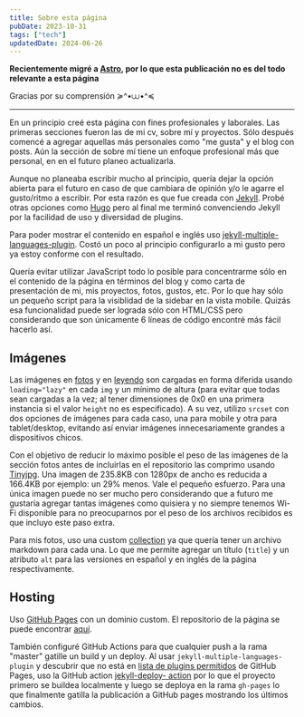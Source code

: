 ```yaml
---
title: Sobre esta página
pubDate: 2023-10-31
tags: ["tech"]
updatedDate: 2024-06-26
---
```


**Recientemente migré a [Astro](https://astro.build/), por lo que esta publicación no es del todo relevante a esta página**

Gracias por su comprensión ≽^•⩊•^≼
___

En un principio creé esta página con fines profesionales y laborales. Las primeras secciones fueron las de mi cv, sobre mí y proyectos. Sólo después comencé a agregar aquellas más personales como "me gusta" y el blog con posts. Aún la sección de sobre mí tiene un enfoque profesional más que personal, en en el futuro planeo actualizarla.

Aunque no planeaba escribir mucho al principio, quería dejar la opción abierta para el futuro en caso de que cambiara de opinión y/o le agarre el gusto/ritmo a escribir. Por esta razón es que fue creada con [Jekyll](https://jekyllrb.com/). Probé otras opciones como [Hugo](https://gohugo.io/) pero al final me terminó convenciendo Jekyll por la facilidad de uso y diversidad de plugins.

Para poder mostrar el contenido en español e inglés uso [jekyll-multiple-languages-plugin](https://github.com/kurtsson/jekyll-multiple-languages-plugin). Costó un poco al principio configurarlo a mi gusto pero ya estoy conforme con el resultado.

Quería evitar utilizar JavaScript todo lo posible para concentrarme sólo en el contenido de la página en términos del blog y como carta de presentación de mi, mis proyectos, fotos, gustos, etc. Por lo que hay sólo un pequeño script para la visiblidad de la sidebar en la vista mobile. Quizás esa funcionalidad puede ser lograda sólo con HTML/CSS pero considerando que son únicamente 6 líneas de código encontré más fácil hacerlo así.

## Imágenes

Las imágenes en [fotos](/es/fotos) y en [leyendo](/es/leyendo) son cargadas en forma diferida usando `loading="lazy"` en cada `img` y un mínimo de altura (para evitar que todas sean cargadas a la vez; al tener dimensiones de 0x0 en una primera instancia si el valor `height` no es especificado). A su vez, utilizo `srcset` con dos opciones de imágenes para cada caso, una para mobile y otra para tablet/desktop, evitando así enviar imágenes innecesariamente grandes a dispositivos chicos. 

Con el objetivo de reducir lo máximo posible el peso de las imágenes de la sección fotos antes de incluirlas en el repositorio las comprimo usando [Tinyjpg](https://tinyjpg.com/). Una imagen de 235.8KB con 1280px de ancho es reducida a 166.4KB por ejemplo: un 29% menos. Vale el pequeño esfuerzo. Para una única imagen puede no ser mucho pero considerando que a futuro me gustaría agregar tantas imágenes como quisiera y no siempre tenemos Wi-Fi disponible para no preocuparnos por el peso de los archivos recibidos es que incluyo este paso extra.

Para mis fotos, uso una custom [collection](https://jekyllrb.com/docs/collections/) ya que quería tener un archivo markdown para cada una. Lo que me permite agregar un título (`title`) y un atributo `alt` para las versiones en español y en inglés de la página respectivamente.

## Hosting

Uso [GitHub Pages](https://pages.github.com/) con un dominio custom. El repositorio de la página se puede encontrar [aquí](https://github.com/lezojeda/luz-ojeda.github.io).

También configuré GitHub Actions para que cualquier push a la rama "master" gatille un build y un deploy. Al usar `jekyll-multiple-languages-plugin` y descubrir que no está en [lista de plugins permitidos](https://pages.github.com/versions/) de GitHub Pages, uso la GitHub action [jekyll-deploy- action](https://github.com/jeffreytse/jekyll-deploy-action) por lo que el proyecto primero se buildea localmente y luego se deploya en la rama `gh-pages` lo que finalmente gatilla la publicación a GitHub pages mostrando los últimos cambios.

